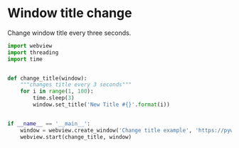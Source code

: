 # Window title change

Change window title every three seconds.

``` python
import webview
import threading
import time


def change_title(window):
    """changes title every 3 seconds"""
    for i in range(1, 100):
        time.sleep(3)
        window.set_title('New Title #{}'.format(i))


if __name__ == '__main__':
    window = webview.create_window('Change title example', 'https://pywebview.flowrl.com/hello')
    webview.start(change_title, window)
```